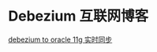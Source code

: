 # Debezium 互联网博客

[debezium to oracle 11g 实时同步](https://blog.csdn.net/weixin_40898246/article/details/120880414)